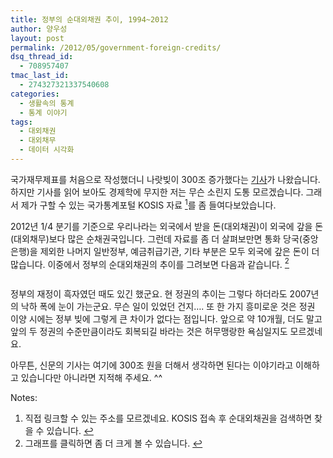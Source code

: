 ```yaml
---
title: 정부의 순대외채권 추이, 1994~2012
author: 양우성
layout: post
permalink: /2012/05/government-foreign-credits/
dsq_thread_id:
  - 708957407
tmac_last_id:
  - 274327321337540608
categories:
  - 생활속의 통계
  - 통계 이야기
tags:
  - 대외채권
  - 대외채무
  - 데이터 시각화
---
```

국가재무제표를 처음으로 작성했더니 나랏빚이 300조 증가했다는 [기사][1]가 나왔습니다. 하지만 기사를 읽어 보아도 경제학에 무지한 저는 무슨 소린지 도통 모르겠습니다. 그래서 제가 구할 수 있는 국가통계포털 KOSIS 자료 <a class="simple-footnote" title="직접 링크할 수 있는 주소를 모르겠네요. KOSIS 접속 후 순대외채권을 검색하면 찾을 수 있습니다." id="return-note-2943-1" href="#note-2943-1"><sup>1</sup></a>를 좀 들여다보았습니다.

2012년 1/4 분기를 기준으로 우리나라는 외국에서 받을 돈(대외채권)이 외국에 갚을 돈(대외채무)보다 많은 순채권국입니다. 그런데 자료를 좀 더 살펴보만면 통화 당국(중앙은행)을 제외한 나머지 일반정부, 예금취급기관, 기타 부분은 모두 외국에 갚은 돈이 더 많습니다. 이중에서 정부의 순대외채권의 추이를 그려보면 다음과 같습니다. <a class="simple-footnote" title="그래프를 클릭하면 좀 더 크게 볼 수 있습니다." id="return-note-2943-2" href="#note-2943-2"><sup>2</sup></a>  
<!--more-->

  
<a href="http://i0.wp.com/www.wsyang.com/wp-content/uploads/2012/05/government-foreign-credits1.png" rel="lightbox"><img src="http://i1.wp.com/www.wsyang.com/wp-content/uploads/2012/05/government-foreign-credits1-500x404.png?resize=500%2C404" alt="" title="government-foreign-credits" class="aligncenter size-medium wp-image-2944" data-recalc-dims="1" /></a>

정부의 재정이 흑자였던 때도 있긴 했군요. 현 정권의 추이는 그렇다 하더라도 2007년의 낙하 폭에 눈이 가는군요. 무슨 일이 있었던 건지…. 또 한 가지 흥미로운 것은 정권 이양 시에는 정부 빚에 그렇게 큰 차이가 없다는 점입니다. 앞으로 약 10개월, 더도 말고 앞의 두 정권의 수준만큼이라도 회복되길 바라는 것은 허무맹랑한 욕심일지도 모르겠네요.

아무튼, 신문의 기사는 여기에 300조 원을 더해서 생각하면 된다는 이야기라고 이해하고 있습니다만 아니라면 지적해 주세요. ^^ 

<div class="simple-footnotes">
  <p class="notes">
    Notes:
  </p>
  
  <ol>
    <li id="note-2943-1">
      직접 링크할 수 있는 주소를 모르겠네요. KOSIS 접속 후 순대외채권을 검색하면 찾을 수 있습니다. <a href="#return-note-2943-1">&#8617;</a>
    </li>
    <li id="note-2943-2">
      그래프를 클릭하면 좀 더 크게 볼 수 있습니다. <a href="#return-note-2943-2">&#8617;</a>
    </li>
  </ol>
</div>

 [1]: http://media.daum.net/economic/newsview?newsid=20120531090116321